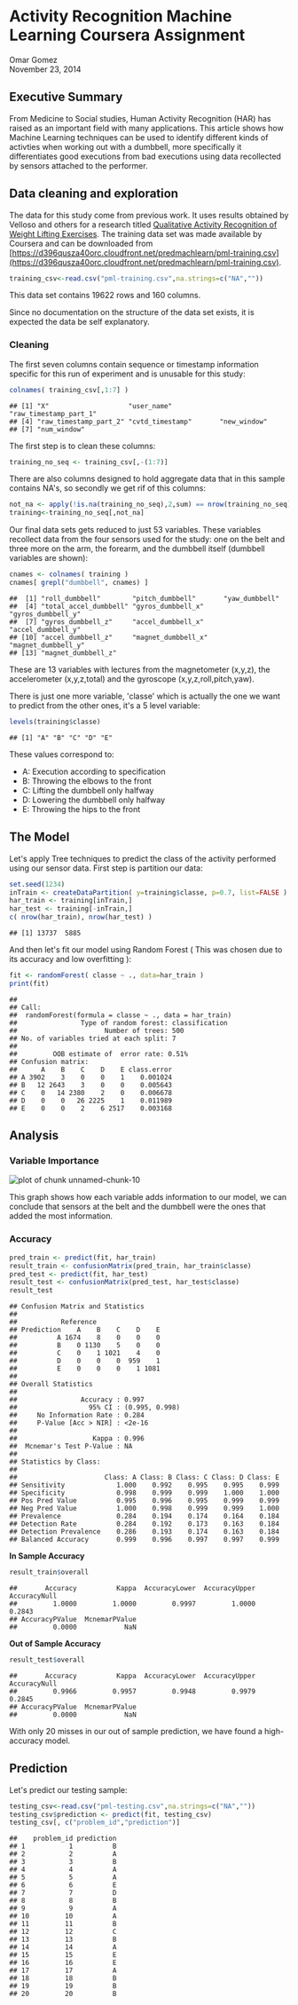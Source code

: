 # Activity Recognition Machine Learning Coursera Assignment
Omar Gomez  
November 23, 2014  


Executive Summary
-----------------

From Medicine to Social studies, Human Activity Recognition (HAR) has raised as an important field with many applications. This article shows how Machine Learning techniques can be used to identify different kinds of activties when working out with a dumbbell, more specifically it differentiates good executions from bad executions using data recollected by sensors attached to the performer. 

Data cleaning and exploration
-----------------------------

The data for this study come from previous work. It uses results obtained by Velloso and others for a research titled [Qualitative Activity Recognition of Weight Lifting Exercises](http://groupware.les.inf.puc-rio.br/work.jsf?p1=11201). The training data set was made available by Coursera and can be downloaded from [https://d396qusza40orc.cloudfront.net/predmachlearn/pml-training.csv](https://d396qusza40orc.cloudfront.net/predmachlearn/pml-training.csv).


```r
training_csv<-read.csv("pml-training.csv",na.strings=c("NA",""))
```

This data set contains 19622 rows and 160 columns. 

Since no documentation on the structure of the data set exists, it is expected the data be self explanatory. 

### Cleaning

The first seven columns contain sequence or timestamp information specific for this run of experiment and is unusable for this study:


```r
colnames( training_csv[,1:7] )
```

```
## [1] "X"                    "user_name"            "raw_timestamp_part_1"
## [4] "raw_timestamp_part_2" "cvtd_timestamp"       "new_window"          
## [7] "num_window"
```

The first step is to clean these columns:


```r
training_no_seq <- training_csv[,-(1:7)]
```

There are also columns designed to hold aggregate data that in this sample contains NA's, so secondly we get rif of this columns:


```r
not_na <- apply(!is.na(training_no_seq),2,sum) == nrow(training_no_seq)
training<-training_no_seq[,not_na]
```

Our final data sets gets reduced to just 53 variables. These variables recollect data from the four sensors used for the study: one on the belt and three more on the arm, the forearm, and the dumbbell itself (dumbbell variables are shown):


```r
cnames <- colnames( training )
cnames[ grepl("dumbbell", cnames) ]
```

```
##  [1] "roll_dumbbell"        "pitch_dumbbell"       "yaw_dumbbell"        
##  [4] "total_accel_dumbbell" "gyros_dumbbell_x"     "gyros_dumbbell_y"    
##  [7] "gyros_dumbbell_z"     "accel_dumbbell_x"     "accel_dumbbell_y"    
## [10] "accel_dumbbell_z"     "magnet_dumbbell_x"    "magnet_dumbbell_y"   
## [13] "magnet_dumbbell_z"
```

These are 13 variables with lectures from the magnetometer (x,y,z), the accelerometer (x,y,z,total) and the gyroscope (x,y,z,roll,pitch,yaw).

There is just one more variable, 'classe' which is actually the one we want to predict from the other ones, it's a 5 level variable:


```r
levels(training$classe)
```

```
## [1] "A" "B" "C" "D" "E"
```

These values correspond to:

* A: Execution according to specification
* B: Throwing the elbows to the front
* C: Lifting the dumbbell only halfway
* D: Lowering the dumbbell only halfway
* E: Throwing the hips to the front

The Model
---------

Let's apply Tree techniques to predict the class of the activity performed using our sensor data. First step is partition our data:


```r
set.seed(1234)
inTrain <- createDataPartition( y=training$classe, p=0.7, list=FALSE )
har_train <- training[inTrain,]
har_test <- training[-inTrain,]
c( nrow(har_train), nrow(har_test) )
```

```
## [1] 13737  5885
```

And then let's fit our model using Random Forest ( This was chosen due to its accuracy and low overfitting ):


```r
fit <- randomForest( classe ~ ., data=har_train )
print(fit)
```

```
## 
## Call:
##  randomForest(formula = classe ~ ., data = har_train) 
##                Type of random forest: classification
##                      Number of trees: 500
## No. of variables tried at each split: 7
## 
##         OOB estimate of  error rate: 0.51%
## Confusion matrix:
##      A    B    C    D    E class.error
## A 3902    3    0    0    1    0.001024
## B   12 2643    3    0    0    0.005643
## C    0   14 2380    2    0    0.006678
## D    0    0   26 2225    1    0.011989
## E    0    0    2    6 2517    0.003168
```

Analysis
--------

### Variable Importance

![plot of chunk unnamed-chunk-10](./README_files/figure-html/unnamed-chunk-10.png) 

This graph shows how each variable adds information to our model, we can conclude that sensors at the belt and the dumbbell were the ones that added the most information.

### Accuracy


```r
pred_train <- predict(fit, har_train)
result_train <- confusionMatrix(pred_train, har_train$classe)
pred_test <- predict(fit, har_test)
result_test <- confusionMatrix(pred_test, har_test$classe)
result_test
```

```
## Confusion Matrix and Statistics
## 
##           Reference
## Prediction    A    B    C    D    E
##          A 1674    8    0    0    0
##          B    0 1130    5    0    0
##          C    0    1 1021    4    0
##          D    0    0    0  959    1
##          E    0    0    0    1 1081
## 
## Overall Statistics
##                                         
##                Accuracy : 0.997         
##                  95% CI : (0.995, 0.998)
##     No Information Rate : 0.284         
##     P-Value [Acc > NIR] : <2e-16        
##                                         
##                   Kappa : 0.996         
##  Mcnemar's Test P-Value : NA            
## 
## Statistics by Class:
## 
##                      Class: A Class: B Class: C Class: D Class: E
## Sensitivity             1.000    0.992    0.995    0.995    0.999
## Specificity             0.998    0.999    0.999    1.000    1.000
## Pos Pred Value          0.995    0.996    0.995    0.999    0.999
## Neg Pred Value          1.000    0.998    0.999    0.999    1.000
## Prevalence              0.284    0.194    0.174    0.164    0.184
## Detection Rate          0.284    0.192    0.173    0.163    0.184
## Detection Prevalence    0.286    0.193    0.174    0.163    0.184
## Balanced Accuracy       0.999    0.996    0.997    0.997    0.999
```

**In Sample Accuracy**


```r
result_train$overall
```

```
##       Accuracy          Kappa  AccuracyLower  AccuracyUpper   AccuracyNull 
##         1.0000         1.0000         0.9997         1.0000         0.2843 
## AccuracyPValue  McnemarPValue 
##         0.0000            NaN
```


**Out of Sample Accuracy**


```r
result_test$overall
```

```
##       Accuracy          Kappa  AccuracyLower  AccuracyUpper   AccuracyNull 
##         0.9966         0.9957         0.9948         0.9979         0.2845 
## AccuracyPValue  McnemarPValue 
##         0.0000            NaN
```

With only 20 misses in our out of sample prediction, we have found a high-accuracy model.

Prediction
----------

Let's predict our testing sample:


```r
testing_csv<-read.csv("pml-testing.csv",na.strings=c("NA",""))
testing_csv$prediction <- predict(fit, testing_csv)
testing_csv[, c("problem_id","prediction")]
```

```
##    problem_id prediction
## 1           1          B
## 2           2          A
## 3           3          B
## 4           4          A
## 5           5          A
## 6           6          E
## 7           7          D
## 8           8          B
## 9           9          A
## 10         10          A
## 11         11          B
## 12         12          C
## 13         13          B
## 14         14          A
## 15         15          E
## 16         16          E
## 17         17          A
## 18         18          B
## 19         19          B
## 20         20          B
```

